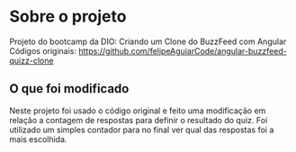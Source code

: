# Sobre o projeto

Projeto do bootcamp da DIO: Criando um Clone do BuzzFeed com Angular
Códigos originais: https://github.com/felipeAguiarCode/angular-buzzfeed-quizz-clone

## O que foi modificado

Neste projeto foi usado o código original e feito uma modificação em relação a contagem de respostas para definir o resultado do quiz.
Foi utilizado um simples contador para no final ver qual das respostas foi a mais escolhida.